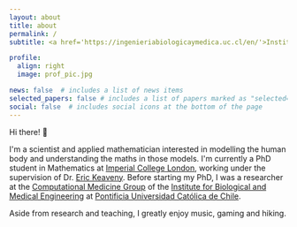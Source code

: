 ```yaml
---
layout: about
title: about
permalink: /
subtitle: <a href='https://ingenieriabiologicaymedica.uc.cl/en/'>Institute for Biological and Medical Engineering, PUC</a>.

profile:
  align: right
  image: prof_pic.jpg

news: false  # includes a list of news items
selected_papers: false # includes a list of papers marked as "selected={true}"
social: false  # includes social icons at the bottom of the page
---
```


Hi there! 👋

I'm a scientist and applied mathematician interested in modelling the human body and understanding the maths in those models. I'm currently a PhD student in Mathematics at [Imperial College London](https://www.imperial.ac.uk/), working under the supervision of Dr. [Eric Keaveny](https://www.ma.imperial.ac.uk/~ekeaveny/). Before starting my PhD, I was a researcher at the [Computational Medicine Group](https://github.com/comp-medicine-uc) of the [Institute for Biological and Medical Engineering](https://ingenieriabiologicaymedica.uc.cl/en/) at [Pontificia Universidad Católica de Chile](https://www.uc.cl/en).

Aside from research and teaching, I greatly enjoy music, gaming and hiking.

